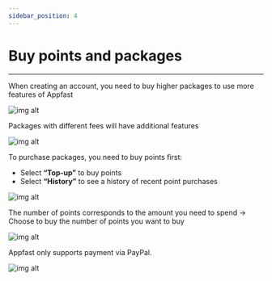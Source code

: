 ```yaml
---
sidebar_position: 4
---
```


# Buy points and packages

---

When creating an account, you need to buy higher packages to use more features of Appfast

![img alt](/img/start/points/200507-huong-dan-mua-diem-va-mua-goi-01.jpg)

Packages with different fees will have additional features

![img alt](/img/start/points/200507-huong-dan-mua-diem-va-mua-goi-02.jpg)

To purchase packages, you need to buy points first:
- Select **“Top-up”** to buy points
- Select **“History”** to see a history of recent point purchases

![img alt](/img/start/points/200507-huong-dan-mua-diem-va-mua-goi-03.jpg)

The number of points corresponds to the amount you need to spend -> Choose to buy the number of points you want to buy

![img alt](/img/start/points/200507-huong-dan-mua-diem-va-mua-goi-04.jpg)

Appfast only supports payment via PayPal.

![img alt](/img/start/points/200507-huong-dan-mua-diem-va-mua-goi-05.jpg)
